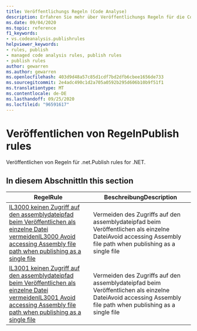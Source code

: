 ```yaml
---
title: Veröffentlichungs Regeln (Code Analyse)
description: Erfahren Sie mehr über Veröffentlichungs Regeln für die Code Analyse.
ms.date: 09/04/2020
ms.topic: reference
f1_keywords:
- vs.codeanalysis.publishrules
helpviewer_keywords:
- rules, publish
- managed code analysis rules, publish rules
- publish rules
author: gewarren
ms.author: gewarren
ms.openlocfilehash: 403d9d48a57c85d1cdf7bd2dfb6cbee1656de733
ms.sourcegitcommit: 2e4adc490c1d2a705a0592b295d606b10b9f51f1
ms.translationtype: MT
ms.contentlocale: de-DE
ms.lasthandoff: 09/25/2020
ms.locfileid: "96591617"
---
```

# <a name="publish-rules"></a><span data-ttu-id="d5abd-103">Veröffentlichen von Regeln</span><span class="sxs-lookup"><span data-stu-id="d5abd-103">Publish rules</span></span>

<span data-ttu-id="d5abd-104">Veröffentlichen von Regeln für .net.</span><span class="sxs-lookup"><span data-stu-id="d5abd-104">Publish rules for .NET.</span></span>

## <a name="in-this-section"></a><span data-ttu-id="d5abd-105">In diesem Abschnitt</span><span class="sxs-lookup"><span data-stu-id="d5abd-105">In this section</span></span>

|<span data-ttu-id="d5abd-106">Regel</span><span class="sxs-lookup"><span data-stu-id="d5abd-106">Rule</span></span>|<span data-ttu-id="d5abd-107">Beschreibung</span><span class="sxs-lookup"><span data-stu-id="d5abd-107">Description</span></span>|
|----------|-----------------|
|[<span data-ttu-id="d5abd-108">IL3000 keinen Zugriff auf den assemblydateipfad beim Veröffentlichen als einzelne Datei vermeiden</span><span class="sxs-lookup"><span data-stu-id="d5abd-108">IL3000 Avoid accessing Assembly file path when publishing as a single file</span></span>](il3000.md)|<span data-ttu-id="d5abd-109">Vermeiden des Zugriffs auf den assemblydateipfad beim Veröffentlichen als einzelne Datei</span><span class="sxs-lookup"><span data-stu-id="d5abd-109">Avoid accessing Assembly file path when publishing as a single file</span></span>|
|[<span data-ttu-id="d5abd-110">IL3001 keinen Zugriff auf den assemblydateipfad beim Veröffentlichen als einzelne Datei vermeiden</span><span class="sxs-lookup"><span data-stu-id="d5abd-110">IL3001 Avoid accessing Assembly file path when publishing as a single file</span></span>](il3001.md)|<span data-ttu-id="d5abd-111">Vermeiden des Zugriffs auf den assemblydateipfad beim Veröffentlichen als einzelne Datei</span><span class="sxs-lookup"><span data-stu-id="d5abd-111">Avoid accessing Assembly file path when publishing as a single file</span></span>|
